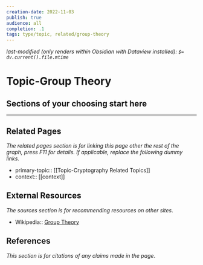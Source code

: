 ```yaml
---
creation-date: 2022-11-03
publish: true
audience: all
completion: .1
tags: type/topic, related/group-theory
---
```

*last-modified (only renders within Obsidian with Dataview installed): `$= dv.current().file.mtime`*
# Topic-Group Theory

## Sections of your choosing start here

---
## Related Pages
*The related pages section is for linking this page other the rest of the graph, press F11 for details. If applicable, replace the following dummy links.*
- primary-topic:: [[Topic-Cryptography Related Topics]]
- context:: \[\[context\]\]

## External Resources
*The sources section is for recommending resources on other sites*.
- Wikipedia:: [Group Theory](https://en.wikipedia.org/wiki/Group_theory)

## References
*This section is for citations of any claims made in the page*.